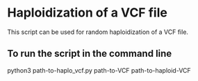 # Haploidization of a VCF file
This script can be used for random haploidization of a VCF file. 

## To run the script in the command line
python3 path-to-haplo_vcf.py path-to-VCF path-to-haploid-VCF

